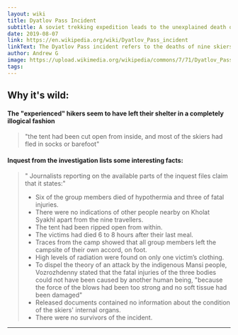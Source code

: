 ```yaml
---
layout: wiki
title: Dyatlov Pass Incident
subtitle: A soviet trekking expedition leads to the unexplained death of 9 scientists
date: 2019-08-07
link: https://en.wikipedia.org/wiki/Dyatlov_Pass_incident
linkText: The Dyatlov Pass incident refers to the deaths of nine skiers/hikers in the northern Ural Mountains, in the former Soviet Union, between the 1st and 2nd of February, 1959, due to unclear circumstances.
author: Andrew G
image: https://upload.wikimedia.org/wikipedia/commons/7/71/Dyatlov_Pass_incident_02.jpg
tags:
---
```


## Why it's wild:
#### The "experienced" hikers seem to have left their shelter in a completely illogical fashion
>  "the tent had been cut open from inside, and most of the skiers had fled in socks or barefoot"

#### Inquest from the investigation lists some interesting facts:
> " Journalists reporting on the available parts of the inquest files claim that it states:" 
> - Six of the group members died of hypothermia and three of fatal injuries.
> - There were no indications of other people nearby on Kholat Syakhl apart from the nine travellers.
> - The tent had been ripped open from within.
> - The victims had died 6 to 8 hours after their last meal.
> - Traces from the camp showed that all group members left the campsite of their own accord, on foot.
> - High levels of radiation were found on only one victim’s clothing.
> - To dispel the theory of an attack by the indigenous Mansi people, Vozrozhdenny stated that the fatal injuries of the three bodies could not have been caused by another human being, "because the force of the blows had been too strong and no soft tissue had been damaged"
> - Released documents contained no information about the condition of the skiers' internal organs.
> - There were no survivors of the incident.

---